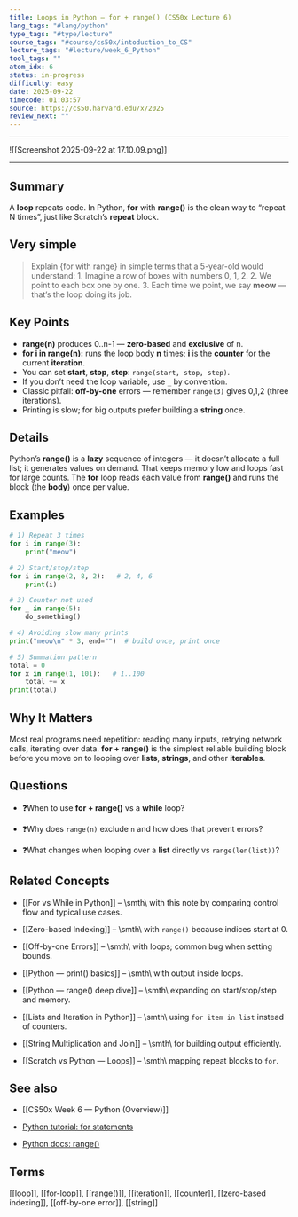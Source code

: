 ```yaml
---
title: Loops in Python — for + range() (CS50x Lecture 6)
lang_tags: "#lang/python"
type_tags: "#type/lecture"
course_tags: "#course/cs50x/intoduction_to_CS"
lecture_tags: "#lecture/week_6_Python"
tool_tags: ""
atom_idx: 6
status: in-progress
difficulty: easy
date: 2025-09-22
timecode: 01:03:57
source: https://cs50.harvard.edu/x/2025
review_next: ""
---
```


---

![[Screenshot 2025-09-22 at 17.10.09.png]]

---

## Summary
A **loop** repeats code. In Python, **for** with **range()** is the clean way to “repeat N times”, just like Scratch’s **repeat** block.

## Very simple

> Explain {for with range} in simple terms that a 5-year-old would understand:
    1. Imagine a row of boxes with numbers 0, 1, 2.
    2. We point to each box one by one.
    3. Each time we point, we say **meow** — that’s the loop doing its job.

## Key Points
- **range(n)** produces 0..n-1 — **zero-based** and **exclusive** of n.
- **for i in range(n):** runs the loop body **n** times; **i** is the **counter** for the current **iteration**.
- You can set **start**, **stop**, **step**: `range(start, stop, step)`.
- If you don’t need the loop variable, use `_` by convention.
- Classic pitfall: **off-by-one** errors — remember `range(3)` gives 0,1,2 (three iterations).
- Printing is slow; for big outputs prefer building a **string** once.

## Details
Python’s **range()** is a **lazy** sequence of integers — it doesn’t allocate a full list; it generates values on demand. That keeps memory low and loops fast for large counts. The **for** loop reads each value from **range()** and runs the block (the **body**) once per value.

## Examples

```python
# 1) Repeat 3 times
for i in range(3):
    print("meow")
````

```python
# 2) Start/stop/step
for i in range(2, 8, 2):   # 2, 4, 6
    print(i)
```

```python
# 3) Counter not used
for _ in range(5):
    do_something()
```

```python
# 4) Avoiding slow many prints
print("meow\n" * 3, end="")  # build once, print once
```

```python
# 5) Summation pattern
total = 0
for x in range(1, 101):   # 1..100
    total += x
print(total)
```

## **Why It Matters**

Most real programs need repetition: reading many inputs, retrying network calls, iterating over data. **for + range()** is the simplest reliable building block before you move on to looping over **lists**, **strings**, and other **iterables**.

## Questions

- ❓When to use **for + range()** vs a **while** loop?
    
- ❓Why does `range(n)` exclude `n` and how does that prevent errors?
    
- ❓What changes when looping over a **list** directly vs `range(len(list))`?
    

## Related Concepts

- [[For vs While in Python]] – \smth\ with this note by comparing control flow and typical use cases.
    
- [[Zero-based Indexing]] – \smth\ with `range()` because indices start at 0.
    
- [[Off-by-one Errors]] – \smth\ with loops; common bug when setting bounds.
    
- [[Python — print() basics]] – \smth\ with output inside loops.
    
- [[Python — range() deep dive]] – \smth\ expanding on start/stop/step and memory.
    
- [[Lists and Iteration in Python]] – \smth\ using `for item in list` instead of counters.
    
- [[String Multiplication and Join]] – \smth\ for building output efficiently.
    
- [[Scratch vs Python — Loops]] – \smth\ mapping repeat blocks to `for`.
    

## See also

- [[CS50x Week 6 — Python (Overview)]]
    
- [Python tutorial: for statements](https://docs.python.org/3/tutorial/controlflow.html#for-statements)
    
- [Python docs: range()](https://docs.python.org/3/library/stdtypes.html#range)
    

## Terms

[[loop]], [[for-loop]], [[range()]], [[iteration]], [[counter]], [[zero-based indexing]], [[off-by-one error]], [[string]]

